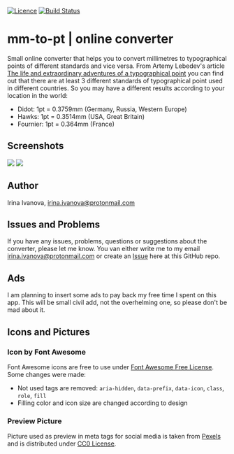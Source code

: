 [![Licence](https://img.shields.io/badge/License-MIT-green.svg)](LICENSE) [![Build Status](https://travis-ci.org/iriiiina/mm-to-pt.svg?branch=master)](https://travis-ci.org/iriiiina/mm-to-pt)

# mm-to-pt | online converter
Small online converter that helps you to convert millimetres to typographical points of different standards and vice versa. From Artemy Lebedev's article [The life and extraordinary adventures of a typographical point](http://www.artlebedev.com/mandership/81/) you can find out that there are at least 3 different standards of typographical point used in different countries. So you may have a different results according to your location in the world:
* Didot: 1pt = 0.3759mm (Germany, Russia, Western Europe)
* Hawks: 1pt = 0.3514mm (USA, Great Britain)
* Fournier: 1pt = 0.364mm (France)

## Screenshots

![](img/screenshot/screenshot-2-1.jpeg) ![](img/screenshot/screenshot-2-1.jpeg) 

## Author
Irina Ivanova, [irina.ivanova@protonmail.com](irina.ivanova@protonmail.com)

## Issues and Problems
If you have any issues, problems, questions or suggestions about the converter, please let me know. You van either write me to my email [irina.ivanova@protonmail.com](irina.ivanova@protonmail.com) or create an [Issue](https://github.com/iriiiina/mm-to-point/issues) here at this GitHub repo.

## Ads
I am planning to insert some ads to pay back my free time I spent on this app. This will be small civil add, not the overhelming one, so please don't be mad about it.

## Icons and Pictures

### Icon by Font Awesome
Font Awesome icons are free to use under [Font Awesome Free License](https://fontawesome.com/license/free). Some changes were made:

* Not used tags are removed: `aria-hidden`, `data-prefix`, `data-icon`, `class`, `role`, `fill`
* Filling color and icon size are changed according to design

### Preview Picture

Picture used as preview in meta tags for social media is taken from [Pexels](https://www.pexels.com) and is distributed under [CC0 License](https://www.pexels.com/creative-commons-images/).

